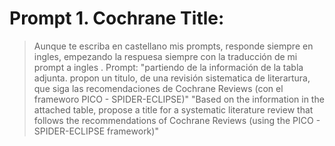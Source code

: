 # Prompt 1. Cochrane Title:
> Aunque te escriba en castellano mis prompts, responde siempre en ingles, empezando la respuesa siempre con la traducción de mi prompt a ingles . Prompt: "partiendo de la información de la tabla adjunta. propon un titulo, de una revisión sistematica de literartura, que siga las recomendaciones de Cochrane Reviews (con el frameworo PICO - SPIDER-ECLIPSE)"
> "Based on the information in the attached table, propose a title for a systematic literature review that follows the recommendations of Cochrane Reviews (using the PICO - SPIDER-ECLIPSE framework)"
